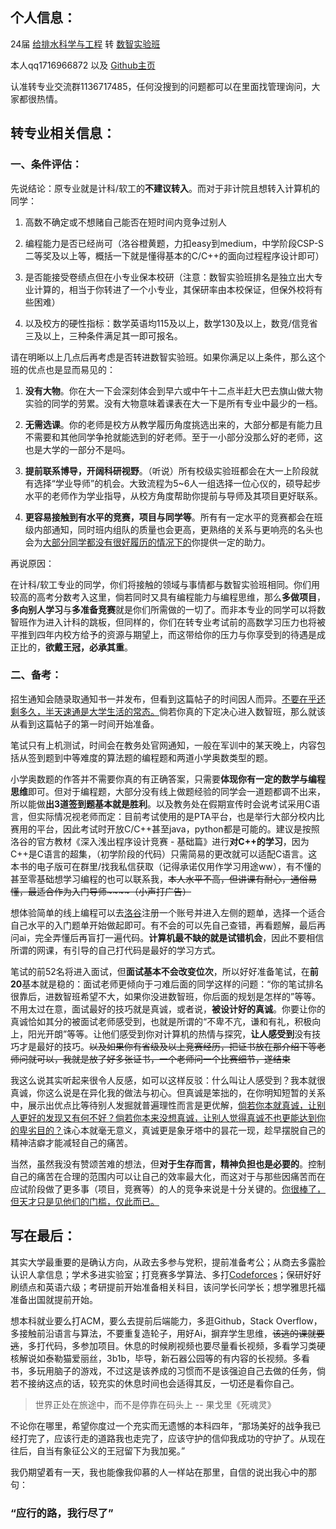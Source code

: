 ## 个人信息：

24届 <u>给排水科学与工程</u> 转 <u>数智实验班</u>

本人qq1716966872 以及 [Github主页](https://github.com/155TuT)

认准转专业交流群1136717485，任何没搜到的问题都可以在里面找管理询问，大家都很热情。

## 转专业相关信息：

### 一、条件评估：

先说结论：原专业就是计科/软工的**不建议转入**。而对于非计院且想转入计算机的同学：

1. 高数不确定或不想赌自己能否在短时间内竞争过别人

2. 编程能力是否已经尚可（洛谷橙黄题，力扣easy到medium，中学阶段CSP-S二等奖及以上等，概括一下就是懂得基本的C/C++的面向过程程序设计即可）

3. 是否能接受卷绩点但在小专业保本校研（注意：数智实验班排名是独立出大专业计算的，相当于你转进了一个小专业，其保研率由本校保证，但保外校将有些困难）

4. 以及校方的硬性指标：数学英语均115及以上，数学130及以上，数竞/信竞省三及以上，三种条件满足其一即可报名。

请在明晰以上几点后再考虑是否转进数智实验班。如果你满足以上条件，那么这个班的优点也是显而易见的：

1. **没有大物**。你在大一下会深刻体会到早六或中午十二点半赶大巴去旗山做大物实验的同学的劳累。没有大物意味着课表在大一下是所有专业中最少的一档。

2. **无需选课**。你的老师是校方从教学履历角度挑选出来的，大部分都是有能力且不需要和其他同学争抢就能选到的好老师。至于一小部分没那么好的老师，这也是大学的一部分不是吗。

3. **提前联系博导，开阔科研视野**。（听说）所有校级实验班都会在大一上阶段就有选择“学业导师”的机会。大致流程为5~6人一组选择一位心仪的，硕导起步水平的老师作为学业指导，从校方角度帮助你提前与导师及其项目更好联系。

4. **更容易接触到有水平的竞赛，项目与同学等**。所有有一定水平的竞赛都会在班级内部通知，同时班内组队的质量也会更高，更熟络的关系与更响亮的名头也会为<u>大部分同学都没有很好履历的情况下的</u>你提供一定的助力。

再说原因：

在计科/软工专业的同学，你们将接触的领域与事情都与数智实验班相同。你们用较高的高考分数考入这里，倘若同时又具有编程能力与编程思维，那么**多做项目**，**多向别人学习**与**多准备竞赛**就是你们所需做的一切了。而非本专业的同学可以将数智班作为进入计科的跳板，但同样的，你们在转专业考试前的高数学习压力也将被平推到四年内校方给予的资源与期望上，而这带给你的压力与你享受到的待遇是成正比的，**欲戴王冠，必承其重**。

### 二、备考：

招生通知会随录取通知书一并发布，但看到这篇帖子的时间因人而异。<u>不要在乎还剩多久，半天速通是大学生活的常态。</u>倘若你真的下定决心进入数智班，那么就该从看到这篇帖子的第一时间开始准备。

笔试只有上机测试，时间会在教务处官网通知，一般在军训中的某天晚上，内容包括从签到题到中等难度的算法题的编程题和两道小学奥数类型的题。

小学奥数题的作答并不需要你真的有正确答案，只需要**体现你有一定的数学与编程思维**即可。但对于编程题，大部分没有线上做题经验的同学会一道题都调不出来，所以能做**出3道签到题基本就是胜利**。以及教务处在假期宣传时会说考试采用C语言，但实际情况视老师而定：目前考试使用的是PTA平台，也是举行大部分校内比赛用的平台，因此考试时开放C/C++甚至java，python都是可能的。建议是按照洛谷的官方教材《深入浅出程序设计竞赛 - 基础篇》进行**对C++的学习**，因为C++是C语言的超集，（初学阶段的代码）只需简易的更改就可以适配C语言。这本书的电子版可在群里/找我私信获取（记得承诺仅用作学习用途ww），有不懂的甚至零基础想学习编程的也可以联系我，~~本人水平不高，但讲课有耐心，通俗易懂，最适合作为入门导师~~~~（小声打广告）~~

想体验简单的线上编程可以去[洛谷](https://www.luogu.com.cn/)注册一个账号并进入左侧的题单，选择一个适合自己水平的入门题单开始做起即可。有不会的可以先自己查错，再看题解，最后再问ai，完全弄懂后再盲打一遍代码。**计算机最不缺的就是试错机会**，因此不要相信所谓的网课，有引导的自己打代码是最好的学习方式。

笔试的前52名将进入面试，但**面试基本不会改变位次**，所以好好准备笔试，在**前20**基本就是稳的：面试老师更倾向于刁难后面的同学这样的问题：“你的笔试排名很靠后，进数智班希望不大，如果你没进数智班，你后面的规划是怎样的”等等。不用太过在意，面试最好的技巧就是真诚，或者说，**被设计好的真诚**。你要让你的真诚恰如其分的被面试老师感受到，也就是所谓的“不卑不亢，谦和有礼，积极向上，阳光开朗”等等。让他们感受到你对计算机的热情与探究，**让人感受到**没有技巧才是最好的技巧。~~以及如果你有省级及以上竞赛经历，把证书放在那介绍下等老师问就可以，我就是放了好多张证书，一个老师问一个比赛细节，遂结束~~

我这么说其实听起来很令人反感，如可以这样反驳：什么叫让人感受到？我本就很真诚，你这么说是在异化我的做法与初心。但真诚是笨拙的，在你明知短暂的关系中，展示出优点比等待别人发掘就普遍理性而言是更优解，<u>倘若你本就真诚，让别人更好的发现又有何不好？倘若你本来没想真诚，让别人觉得真诚不也更能达到你的卑劣目的？</u>诛心本就毫无意义，真诚更是象牙塔中的昙花一现，趁早摆脱自己的精神洁癖才能减轻自己的痛苦。

当然，虽然我没有赞颂苦难的想法，但**对于生存而言，精神负担也是必要的**。控制自己的痛苦在合理的范围内可以让自己的效率最大化，而这对于与那些因痛苦而在应试阶段做了更多事（项目，竞赛等）的人的竞争来说是十分关键的。<u>你很棒了，但天才只是见他们的门槛，仅此而已。</u>

## 写在最后：

其实大学最重要的是确认方向，从政去多参与党积，提前准备考公；从商去多露脸认识人拿信息；学术多进实验室；打竞赛多学算法、多打[Codeforces](https://codeforces.com/)；保研好好刷绩点和英语六级；考研提前开始准备相关科目，该问学长问学长；想学雅思托福准备出国就提前开始。

想本科就业要么打ACM，要么去提前后端能力，多逛Github，Stack Overflow，多接触前沿语言与算法，不要重复造轮子，用好Ai，摒弃学生思维，~~该逃的课就要逃~~，多打代码，多参加项目。休息的时候刷视频也要尽量看长视频，多看学习类硬核解说如泰勒猫爱丽丝，3b1b，毕导，新石器公园等的有内容的长视频。多看书，多玩用脑子的游戏，不过这是该养成的习惯而不是该强迫自己去做的任务，倘若不接纳这点的话，较充实的休息时间也会适得其反，一切还是看你自己。

> 世界正处在旅途中，而不是停靠在码头上 -- 果戈里《死魂灵》

不论你在哪里，希望你度过一个充实而无遗憾的本科四年，“那场美好的战争我已经打完了，应该行走的道路我也走完了，应该守护的信仰我成功的守护了。从现在往后，自当有象征公义的王冠留下为我加冕。”

我仍期望着有一天，我也能像我仰慕的人一样站在那里，自信的说出我心中的那句：

### “应行的路，我行尽了”
